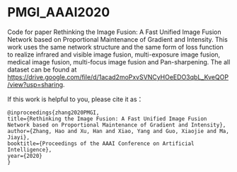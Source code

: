 # PMGI_AAAI2020
Code for paper Rethinking the Image Fusion: A Fast Unified Image Fusion Network based on Proportional Maintenance of Gradient and Intensity.
This work uses the same network structure and the same form of loss function to realize infrared and visible image fusion, multi-exposure image fusion, medical image fusion, multi-focus image fusion and Pan-sharpening.
The all dataset can be found at https://drive.google.com/file/d/1acad2moPxvSVNCyHOeEDO3qbL_KveQOP/view?usp=sharing.

If this work is helpful to you, please cite it as：
```
@inproceedings{zhang2020PMGI,
title={Rethinking the Image Fusion: A Fast Unified Image Fusion Network based on Proportional Maintenance of Gradient and Intensity},
author={Zhang, Hao and Xu, Han and Xiao, Yang and Guo, Xiaojie and Ma, Jiayi},
booktitle={Proceedings of the AAAI Conference on Artificial Intelligence},
year={2020}
}
```
